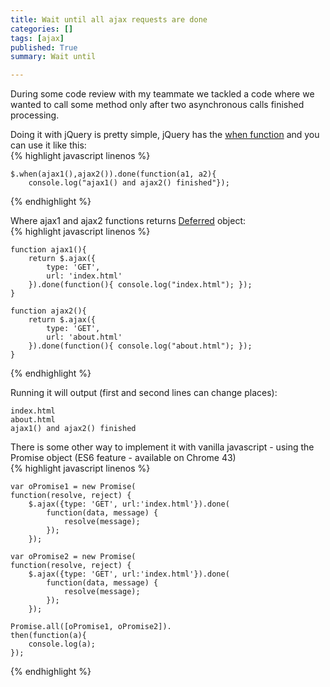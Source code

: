 ```yaml
---
title: Wait until all ajax requests are done
categories: []
tags: [ajax]
published: True
summary: Wait until

---
```


During some code review with my teammate we tackled a code where we wanted to call some method only after two asynchronous calls finished processing.  

Doing it with jQuery is pretty simple, jQuery has the [when function](http://api.jquery.com/jQuery.when/) and you can use it like this:  
{% highlight javascript linenos %}

    $.when(ajax1(),ajax2()).done(function(a1, a2){
	    console.log("ajax1() and ajax2() finished"});  
{% endhighlight %}

  

Where ajax1 and ajax2 functions returns [Deferred](http://api.jquery.com/category/deferred-object/)  object:  
{% highlight javascript linenos %}

	function ajax1(){
		return $.ajax({
		    type: 'GET',
		    url: 'index.html'
		}).done(function(){ console.log("index.html"); });
	}
	   
	function ajax2(){
		return $.ajax({
			type: 'GET',
			url: 'about.html'
		}).done(function(){ console.log("about.html"); });
	}  
{% endhighlight %}
	 
Running it will output (first and second lines can change places):  


    index.html  
    about.html  
    ajax1() and ajax2() finished

There is some other way to implement it with vanilla javascript  - using the Promise object (ES6 feature - available on Chrome 43)  
{% highlight javascript linenos %}

    var oPromise1 = new Promise(
	function(resolve, reject) {
		$.ajax({type: 'GET', url:'index.html'}).done(
			function(data, message) {
				resolve(message);
			});
		});
	
	var oPromise2 = new Promise(
	function(resolve, reject) {
		$.ajax({type: 'GET', url:'index.html'}).done(
			function(data, message) {
				resolve(message);
			});
		});
	
	Promise.all([oPromise1, oPromise2]).
	then(function(a){
		console.log(a); 
	});  
{% endhighlight %}
		
	       


